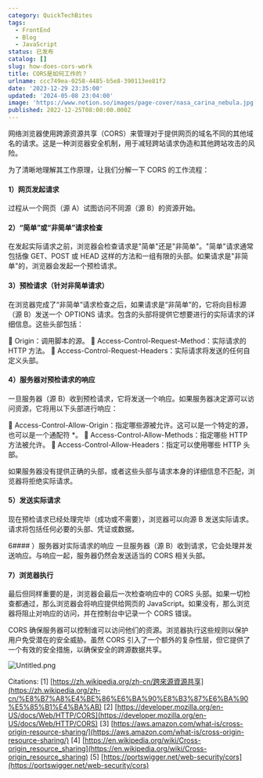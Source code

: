```yaml
---
category: QuickTechBites
tags:
  - FrontEnd
  - Blog
  - JavaScript
status: 已发布
catalog: []
slug: how-does-cors-work
title: CORS是如何工作的？
urlname: ccc749ea-0258-4485-b5e8-390113ee81f2
date: '2023-12-29 23:35:00'
updated: '2024-05-08 23:04:00'
image: 'https://www.notion.so/images/page-cover/nasa_carina_nebula.jpg'
published: 2022-12-25T08:00:00.000Z
---
```


网络浏览器使用跨源资源共享（CORS）来管理对于提供网页的域名不同的其他域名的请求。这是一种浏览器安全机制，用于减轻跨站请求伪造和其他跨站攻击的风险。


为了清晰地理解其工作原理，让我们分解一下 CORS 的工作流程：


#### 1）网页发起请求
过程从一个网页（源 A）试图访问不同源（源 B）的资源开始。


#### 2）“简单”或“非简单”请求检查
在发起实际请求之前，浏览器会检查请求是"简单"还是"非简单"。"简单"请求通常包括像 GET、POST 或 HEAD 这样的方法和一组有限的头部。如果请求是"非简单"的，浏览器会发起一个预检请求。


#### 3）预检请求（针对非简单请求）
在浏览器完成了“非简单”请求检查之后，如果请求是“非简单”的，它将向目标源（源 B）发送一个 OPTIONS 请求。包含的头部将提供它想要进行的实际请求的详细信息。这些头部包括：


🔸 Origin：调用脚本的源。
🔸 Access-Control-Request-Method：实际请求的 HTTP 方法。
🔸 Access-Control-Request-Headers：实际请求将发送的任何自定义头部。


#### 4）服务器对预检请求的响应
一旦服务器（源 B）收到预检请求，它将发送一个响应。如果服务器决定源可以访问资源，它将用以下头部进行响应：


🔹 Access-Control-Allow-Origin：指定哪些源被允许。这可以是一个特定的源，也可以是一个通配符 *。
🔹 Access-Control-Allow-Methods：指定哪些 HTTP 方法被允许。
🔹 Access-Control-Allow-Headers：指定可以使用哪些 HTTP 头部。


如果服务器没有提供正确的头部，或者这些头部与请求本身的详细信息不匹配，浏览器将拒绝实际请求。


#### 5）发送实际请求
现在预检请求已经处理完毕（成功或不需要），浏览器可以向源 B 发送实际请求。请求将包括任何必要的头部、凭证或数据。


6#### ）服务器对实际请求的响应
一旦服务器（源 B）收到请求，它会处理并发送响应。与响应一起，服务器仍然会发送适当的 CORS 相关头部。


#### 7）浏览器执行
最后但同样重要的是，浏览器会最后一次检查响应中的 CORS 头部。如果一切检查都通过，那么浏览器会将响应提供给网页的 JavaScript。如果没有，那么浏览器将阻止对响应的访问，并在控制台中记录一个 CORS 错误。


CORS 确保服务器可以控制谁可以访问他们的资源。浏览器执行这些规则以保护用户免受潜在的安全威胁。虽然 CORS 引入了一个额外的复杂性层，但它提供了一个有效的安全措施，以确保安全的跨源数据共享。


![Untitled.png](https://prod-files-secure.s3.us-west-2.amazonaws.com/5d24fe63-e567-4804-86f9-9fdc62e13082/b3deb140-f22b-4520-bcee-759301567801/Untitled.png?X-Amz-Algorithm=AWS4-HMAC-SHA256&X-Amz-Content-Sha256=UNSIGNED-PAYLOAD&X-Amz-Credential=ASIAZI2LB466RW7NUUUA%2F20250301%2Fus-west-2%2Fs3%2Faws4_request&X-Amz-Date=20250301T053705Z&X-Amz-Expires=3600&X-Amz-Security-Token=IQoJb3JpZ2luX2VjEGQaCXVzLXdlc3QtMiJGMEQCIFvnv3fF1BcOSR4jjtxot9xquOW5AhM3GH2rmhoyI5UiAiAQS%2Bk84IVp6XlU5UHrv29NKMYXFbwqczOR3orK08DorSqIBAid%2F%2F%2F%2F%2F%2F%2F%2F%2F%2F8BEAAaDDYzNzQyMzE4MzgwNSIMTTACAFaWEVVsw1i4KtwD9U4w8b2fMUSRqCZLlqzkb%2FOZec%2BNa1UNuHlcnCjs6bQrNsY1fwA8aGjnvi%2FfTq%2BZDts1JoWb9g5l9%2B3nPKK1Zh05IDQAsJtSmt1MPlwB%2FhWBxh1C8Xr4BNFNOWI22Qc6sN9QjWtpJuY9JLaRaG8%2FFGahcxYlkxe3od902iSnlFgoaeBN5E9%2FQ%2Fkis8l6ZYCWgBa5K71gCHT9XGpJWqXyrC07%2FHaB4lSuOkXXQKeBLIewDFRWK6hUPjA0g8A3QPmnx%2FSIeaYU1tS%2Fj9xayu9cEa4%2BLVV2twSPSheCpYpPw9idfZnE8vReX4KoCvBurGM9eoNnlff1w%2FXUcBKMWRHye%2F9c3JyWn1lgAm2IwAzz0ADaQ%2FGXwv%2F0CgJVxXObyPumrg8AeQlAbHkKDTS8Mio4eNTwXMWUVYD4xlhDQfVUmmA0B%2B1Pv9br0aRiG1oTYTOdM3mRQ3vpRp77RSGik%2F6PTXXl4QhgqKkP1%2FvfPjyQkGg4ETxbUhPWuSH7yebUmBSzIteSyY%2Fyr61C1Vo2yzbUgsJ6cZHzHXjXPnAzJ0fYklpiahPIOTUX25HNDqx0ZSToF5%2B3%2FHEb2t%2F62qR6PyaWHNgrXU6oh31Yea3f8tyV8MQecGDcMJpcS5XTDT8w5I%2BKvgY6pgF5jQemt6%2FzMRe39JxiTB2UbHzLi2FH%2FxKeKysPgv8Uw6U04sgfXPK1ZUoy%2BLxrHX%2BhqPTlziiJybvN4rsPLlUi87F4OHmHouYMseJFQh3kMNDYeepJon13Od1chalxrkiAlQjZRkpsuXwHCpGoDJrTtbsNm%2BgkccB0AYhztD4dy%2B4KXUtXvc7DbV6b6aSkYOxmpO8I1GM7Ec1D738PeOXlAoj25CrQ&X-Amz-Signature=9eecb51e179745b06164d67c20ac3b83da37923ba5918c2b7fe3f4b4a270291b&X-Amz-SignedHeaders=host&x-id=GetObject)


Citations:
[1] [https://zh.wikipedia.org/zh-cn/跨來源資源共享](https://zh.wikipedia.org/zh-cn/%E8%B7%A8%E4%BE%86%E6%BA%90%E8%B3%87%E6%BA%90%E5%85%B1%E4%BA%AB)
[2] [https://developer.mozilla.org/en-US/docs/Web/HTTP/CORS](https://developer.mozilla.org/en-US/docs/Web/HTTP/CORS)
[3] [https://aws.amazon.com/what-is/cross-origin-resource-sharing/](https://aws.amazon.com/what-is/cross-origin-resource-sharing/)
[4] [https://en.wikipedia.org/wiki/Cross-origin_resource_sharing](https://en.wikipedia.org/wiki/Cross-origin_resource_sharing)
[5] [https://portswigger.net/web-security/cors](https://portswigger.net/web-security/cors)

